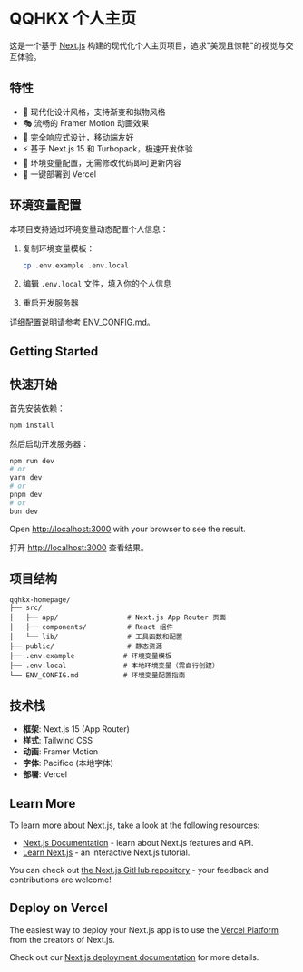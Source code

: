 # QQHKX 个人主页

这是一个基于 [Next.js](https://nextjs.org) 构建的现代化个人主页项目，追求"美观且惊艳"的视觉与交互体验。

## 特性

- 🎨 现代化设计风格，支持渐变和拟物风格
- 🎭 流畅的 Framer Motion 动画效果
- 📱 完全响应式设计，移动端友好
- ⚡ 基于 Next.js 15 和 Turbopack，极速开发体验
- 🎯 环境变量配置，无需修改代码即可更新内容
- 🚀 一键部署到 Vercel

## 环境变量配置

本项目支持通过环境变量动态配置个人信息：

1. 复制环境变量模板：
   ```bash
   cp .env.example .env.local
   ```

2. 编辑 `.env.local` 文件，填入你的个人信息

3. 重启开发服务器

详细配置说明请参考 [ENV_CONFIG.md](./ENV_CONFIG.md)。

## Getting Started

## 快速开始

首先安装依赖：

```bash
npm install
```

然后启动开发服务器：

```bash
npm run dev
# or
yarn dev
# or
pnpm dev
# or
bun dev
```

Open [http://localhost:3000](http://localhost:3000) with your browser to see the result.

打开 [http://localhost:3000](http://localhost:3000) 查看结果。

## 项目结构

```
qqhkx-homepage/
├── src/
│   ├── app/                 # Next.js App Router 页面
│   ├── components/          # React 组件
│   └── lib/                 # 工具函数和配置
├── public/                  # 静态资源
├── .env.example            # 环境变量模板
├── .env.local              # 本地环境变量（需自行创建）
└── ENV_CONFIG.md           # 环境变量配置指南
```

## 技术栈

- **框架**: Next.js 15 (App Router)
- **样式**: Tailwind CSS
- **动画**: Framer Motion
- **字体**: Pacifico (本地字体)
- **部署**: Vercel

## Learn More

To learn more about Next.js, take a look at the following resources:

- [Next.js Documentation](https://nextjs.org/docs) - learn about Next.js features and API.
- [Learn Next.js](https://nextjs.org/learn) - an interactive Next.js tutorial.

You can check out [the Next.js GitHub repository](https://github.com/vercel/next.js) - your feedback and contributions are welcome!

## Deploy on Vercel

The easiest way to deploy your Next.js app is to use the [Vercel Platform](https://vercel.com/new?utm_medium=default-template&filter=next.js&utm_source=create-next-app&utm_campaign=create-next-app-readme) from the creators of Next.js.

Check out our [Next.js deployment documentation](https://nextjs.org/docs/app/building-your-application/deploying) for more details.
